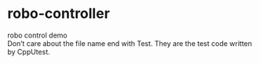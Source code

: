 # robo-controller
robo control demo   
Don’t care about the file name end with Test. They are the test code written by CppUtest.    
